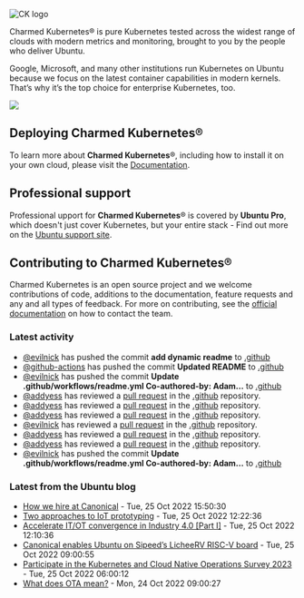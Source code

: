 ![CK logo](https://assets.ubuntu.com/v1/451d4cf4-Charmed+Kubernetes_RGB_onWhite_2022.svg)

Charmed Kubernetes® is pure Kubernetes tested across the widest range of clouds with modern metrics and monitoring, brought to you by the people who deliver Ubuntu.

Google, Microsoft, and many other institutions run Kubernetes on Ubuntu because we focus on the latest container capabilities in modern kernels. That’s why it’s the top choice for enterprise Kubernetes, too.

![](https://assets.ubuntu.com/v1/843c77b6-juju-at-a-glace.svg)

## Deploying Charmed Kubernetes®

To learn more about **Charmed Kubernetes**®, including how to install it on your own cloud, please visit the [Documentation][docs].

## Professional support

Professional upport for **Charmed Kubernetes**® is covered by **Ubuntu Pro**, which doesn't just cover Kubernetes, but your entire stack - Find out more on the [Ubuntu support site](https://ubuntu.com/support).

## Contributing to Charmed Kubernetes®

Charmed Kubernetes is an open source project and we welcome contributions of code, additions to the documentation, feature requests and any and all types of feedback. For more on contributing, see the [official documentation][get-in-touch] on how to contact the team.

<!-- LINKS -->
[docs]: https://ubuntu.com/kubernetes/docs
[get-in-touch]: https://ubuntu.com/kubernetes/docs/get-in-touch

### Latest activity

<!-- activity starts -->
 - [@evilnick](https://github.com/evilnick) has pushed the commit **add dynamic readme** to [.github](https://github.com/charmed-kubernetes/.github)
 - [@github-actions](https://github.com/github-actions[bot]) has pushed the commit **Updated README** to [.github](https://github.com/charmed-kubernetes/.github)
 - [@evilnick](https://github.com/evilnick) has pushed the commit **Update .github/workflows/readme.yml  Co-authored-by: Adam...** to [.github](https://github.com/charmed-kubernetes/.github)
 - [@addyess](https://github.com/addyess) has reviewed a [pull request](https://github.com/charmed-kubernetes/.github/pull/4) in the [.github](https://github.com/charmed-kubernetes/.github) repository.
 - [@addyess](https://github.com/addyess) has reviewed a [pull request](https://github.com/charmed-kubernetes/.github/pull/4) in the [.github](https://github.com/charmed-kubernetes/.github) repository.
 - [@addyess](https://github.com/addyess) has reviewed a [pull request](https://github.com/charmed-kubernetes/.github/pull/4) in the [.github](https://github.com/charmed-kubernetes/.github) repository.
 - [@evilnick](https://github.com/evilnick) has reviewed a [pull request](https://github.com/charmed-kubernetes/.github/pull/4) in the [.github](https://github.com/charmed-kubernetes/.github) repository.
 - [@addyess](https://github.com/addyess) has reviewed a [pull request](https://github.com/charmed-kubernetes/.github/pull/4) in the [.github](https://github.com/charmed-kubernetes/.github) repository.
 - [@addyess](https://github.com/addyess) has reviewed a [pull request](https://github.com/charmed-kubernetes/.github/pull/4) in the [.github](https://github.com/charmed-kubernetes/.github) repository.
 - [@evilnick](https://github.com/evilnick) has pushed the commit **Update .github/workflows/readme.yml  Co-authored-by: Adam...** to [.github](https://github.com/charmed-kubernetes/.github)
<!-- activity ends -->

<!-- roadmap starts -->

<!-- roadmap ends -->

### Latest from the Ubuntu blog

<!-- blog starts -->
* [How we hire at Canonical](https://ubuntu.com//blog/how-we-hire-at-canonical) - Tue, 25 Oct 2022 15:50:30 
* [Two approaches to IoT prototyping](https://ubuntu.com//blog/two-approaches-to-iot-prototyping) - Tue, 25 Oct 2022 12:22:36 
* [Accelerate IT/OT convergence in Industry 4.0 [Part I]](https://ubuntu.com//blog/industry-4) - Tue, 25 Oct 2022 12:10:36 
* [Canonical enables Ubuntu on Sipeed’s LicheeRV RISC-V board](https://ubuntu.com//blog/canonical-enables-ubuntu-on-sipeeds-licheerv-risc-v-board) - Tue, 25 Oct 2022 09:00:55 
* [Participate in the Kubernetes and Cloud Native Operations Survey 2023](https://ubuntu.com//blog/participate-in-the-kubernetes-and-cloud-native-operations-survey-2023) - Tue, 25 Oct 2022 06:00:12 
* [What does OTA mean?](https://ubuntu.com//blog/what-does-ota-mean) - Mon, 24 Oct 2022 09:00:27 
<!-- blog ends -->
